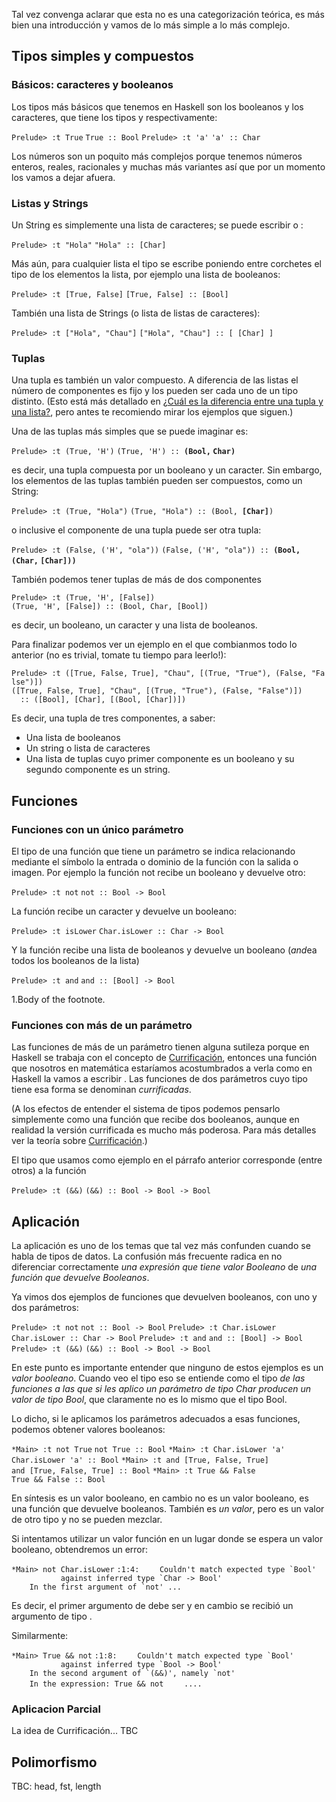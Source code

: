 Tal vez convenga aclarar que esta no es una categorización teórica, es más bien una introducción y vamos de lo más simple a lo más complejo.

Tipos simples y compuestos
--------------------------

### Básicos: caracteres y booleanos

Los tipos más básicos que tenemos en Haskell son los booleanos y los caracteres, que tiene los tipos y respectivamente:

`Prelude> :t True`
`True :: Bool`
`Prelude> :t 'a'`
`'a' :: Char`

Los números son un poquito más complejos porque tenemos números enteros, reales, racionales y muchas más variantes así que por un momento los vamos a dejar afuera.

### Listas y Strings

Un String es simplemente una lista de caracteres; se puede escribir o :

`Prelude> :t "Hola"`
`"Hola" :: [Char]`

Más aún, para cualquier lista el tipo se escribe poniendo entre corchetes el tipo de los elementos la lista, por ejemplo una lista de booleanos:

`Prelude> :t [True, False]`
`[True, False] :: [Bool]`

También una lista de Strings (o lista de listas de caracteres):

`Prelude> :t ["Hola", "Chau"]`
`["Hola", "Chau"] :: [ [Char] ]`

### Tuplas

Una tupla es también un valor compuesto. A diferencia de las listas el número de componentes es fijo y los pueden ser cada uno de un tipo distinto. (Esto está más detallado en [¿Cuál es la diferencia entre una tupla y una lista?](-cual-es-la-diferencia-entre-una-tupla-y-una-lista-.html), pero antes te recomiendo mirar los ejemplos que siguen.)

Una de las tuplas más simples que se puede imaginar es:

`Prelude> :t (True, 'H')`
`(True, 'H') :: `**`(Bool,` `Char)`**

es decir, una tupla compuesta por un booleano y un caracter. Sin embargo, los elementos de las tuplas también pueden ser compuestos, como un String:

`Prelude> :t (True, "Hola")`
`(True, "Hola") :: (Bool, `**`[Char]`**`)`

o inclusive el componente de una tupla puede ser otra tupla:

`Prelude> :t (False, ('H', "ola"))`
`(False, ('H', "ola")) :: `**`(Bool,` `(Char,` `[Char]))`**` `

También podemos tener tuplas de más de dos componentes

`Prelude> :t (True, 'H', [False])`
`(True, 'H', [False]) :: (Bool, Char, [Bool])`

es decir, un booleano, un caracter y una lista de booleanos.

Para finalizar podemos ver un ejemplo en el que combianmos todo lo anterior (no es trivial, tomate tu tiempo para leerlo!):

`Prelude> :t ([True, False, True], "Chau", [(True, "True"), (False, "False")])`
`([True, False, True], "Chau", [(True, "True"), (False, "False")])`
`  :: ([Bool], [Char], [(Bool, [Char])])`

Es decir, una tupla de tres componentes, a saber:

-   Una lista de booleanos
-   Un string o lista de caracteres
-   Una lista de tuplas cuyo primer componente es un booleano y su segundo componente es un string.

Funciones
---------

### Funciones con un único parámetro

El tipo de una función que tiene un parámetro se indica relacionando mediante el símbolo la entrada o dominio de la función con la salida o imagen. Por ejemplo la función not recibe un booleano y devuelve otro:

`Prelude> :t not`
`not :: Bool -> Bool`

La función recibe un caracter y devuelve un booleano:

`Prelude> :t isLower`
`Char.isLower :: Char -> Bool`

Y la función recibe una lista de booleanos y devuelve un booleano (*and*ea todos los booleanos de la lista)

`Prelude> :t and`
`and :: [Bool] -> Bool`

  
1.Body of the footnote.

### Funciones con más de un parámetro

Las funciones de más de un parámetro tienen alguna sutileza porque en Haskell se trabaja con el concepto de [Currificación](currificacion.html), entonces una función que nosotros en matemática estaríamos acostumbrados a verla como en Haskell la vamos a escribir . Las funciones de dos parámetros cuyo tipo tiene esa forma se denominan *currificadas*.

(A los efectos de entender el sistema de tipos podemos pensarlo simplemente como una función que recibe dos booleanos, aunque en realidad la versión currificada es mucho más poderosa. Para más detalles ver la teoría sobre [Currificación](currificacion.html).)

El tipo que usamos como ejemplo en el párrafo anterior corresponde (entre otros) a la función

`Prelude> :t (&&)`
`(&&) :: Bool -> Bool -> Bool`

Aplicación
----------

La aplicación es uno de los temas que tal vez más confunden cuando se habla de tipos de datos. La confusión más frecuente radica en no diferenciar correctamente *una expresión que tiene valor Booleano* de *una función que devuelve Booleanos*.

Ya vimos dos ejemplos de funciones que devuelven booleanos, con uno y dos parámetros:

`Prelude> :t not`
`not :: Bool -> Bool`
`Prelude> :t Char.isLower`
`Char.isLower :: Char -> Bool`
`Prelude> :t and`
`and :: [Bool] -> Bool`
`Prelude> :t (&&)`
`(&&) :: Bool -> Bool -> Bool`

En este punto es importante entender que ninguno de estos ejemplos es un *valor booleano*. Cuando veo el tipo eso se entiende como el tipo *de las funciones a las que si les aplico un parámetro de tipo Char producen un valor de tipo Bool*, que claramente no es lo mismo que el tipo Bool.

Lo dicho, si le aplicamos los parámetros adecuados a esas funciones, podemos obtener valores booleanos:

`*Main> :t not True`
`not True :: Bool`
`*Main> :t Char.isLower 'a'`
`Char.isLower 'a' :: Bool`
`*Main> :t and [True, False, True]`
`and [True, False, True] :: Bool`
`*Main> :t True && False`
`True && False :: Bool`

En síntesis es un valor booleano, en cambio no es un valor booleano, es una función que devuelve booleanos. También es *un valor*, pero es un valor de otro tipo y no se pueden mezclar.

Si intentamos utilizar un valor función en un lugar donde se espera un valor booleano, obtendremos un error:

`*Main> not Char.isLower`
<interactive>`:1:4:`
``     Couldn't match expected type `Bool' ``
``            against inferred type `Char -> Bool' ``
``     In the first argument of `not' ... ``

Es decir, el primer argumento de debe ser y en cambio se recibió un argumento de tipo .

Similarmente:

`*Main> True && not`
<interactive>`:1:8:`
``     Couldn't match expected type `Bool' ``
``            against inferred type `Bool -> Bool' ``
``     In the second argument of `(&&)', namely `not' ``
`    In the expression: True && not`
`    ....`

### Aplicacion Parcial

La idea de Currificación... TBC

Polimorfismo
------------

TBC: head, fst, length
